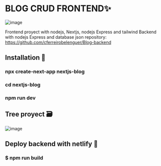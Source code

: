 
# BLOG CRUD FRONTEND✨
![image](https://user-images.githubusercontent.com/88061350/180025774-1b0cb7fa-a50b-4e6a-acbd-80f9f5394c66.png)

Frontend proyect with nodejs, Nextjs, nodejs Express and tailwind
Backend with nodejs Express and database json
repository: https://github.com/cferreirobelenguer/Blog-backend

## Installation 🔧

### npx create-next-app nextjs-blog
### cd nextjs-blog
### npm run dev

## Tree proyect 🗃️

![image](https://user-images.githubusercontent.com/88061350/180032497-61441160-c25d-4f09-b31c-22cc12a79de6.png)


## Deploy backend with netlify 🚀

### $ npm run build